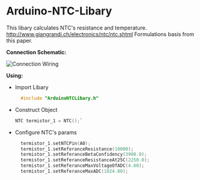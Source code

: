 # Arduino-NTC-Libary
This libary calculates NTC's resistance and temperature.
http://www.giangrandi.ch/electronics/ntc/ntc.shtml
Formulations basis from this paper.

__Connection Schematic:__

![Connection Wiring](https://raw.githubusercontent.com/yasinerduran/ArduinoNTCLibary/master/schematics/schematic.PNG)


__Using:__
* Import Libary
   ```c
     #include "ArduinoNTCLibary.h"
   ```
* Construct Object
   ```c
   NTC termistor_1 = NTC();`
   ```
* Configure NTC's params 
  ```c
    termistor_1.setNTCPin(A0);
    termistor_1.setReferanceResistance(10000);
    termistor_1.setReferanceBetaConfidency(3900.0);
    termistor_1.setReferanceResistanceAt25C(2250.0);
    termistor_1.setReferanceMaxVoltageOfADC(4.60);
    termistor_1.setReferanceMaxADC(1024.00);
  ```
 
           
         


